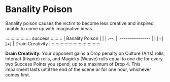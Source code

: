 # Banality Poison 

Banality poison causes the victim to become less creative and inspired, unable
to come up with imaginative ideas.

:::::::::::::::::::: success :::::::::
| Banality Poison |                  |
| :--:            | :--------------- |
| [+][+]          | Drain Creativity |
::::::::::::::::::::::::::::::::::::::

**Drain Creativity:** Your opponent gains a Drop penalty on Culture (Arts) rolls, Interact (Inspire) rolls,
and Magicks (Weave) rolls equal to one die for every two Success Points you spend, up to a
maximum of Drop 4. This impairment lasts until the end of the scene or
for one hour, whichever comes first.
